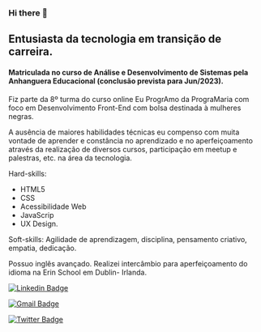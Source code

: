 ### Hi there 👋

## Entusiasta da tecnologia em transição de carreira.

#### Matriculada no curso de Análise e Desenvolvimento de Sistemas pela Anhanguera Educacional (conclusão prevista para Jun/2023). 


Fiz parte da 8º turma do curso online Eu ProgrAmo da PrograMaria com foco em Desenvolvimento Front-End com bolsa destinada à mulheres negras. 

A ausência de maiores habilidades técnicas eu compenso com muita vontade de aprender e constância no aprendizado e no aperfeiçoamento através da realização de diversos cursos, participação em meetup e palestras, etc. na área da tecnologia. 

 Hard-skills: 
- HTML5
- CSS
- Acessibilidade Web
- JavaScrip
- UX Design. 

Soft-skills: Agilidade de aprendizagem, disciplina, pensamento criativo, empatia, dedicação. 

Possuo inglês avançado. Realizei intercâmbio para aperfeiçoamento do idioma na Erin School em Dublin- Irlanda. 


[![Linkedin Badge](https://img.shields.io/badge/-Helen%20Carvalho-0e76a8?style=flat-square&logo=Linkedin&logoColor=white&link=https://www.https://www.linkedin.com/in/helen-de-carva/)](https://www.https://www.linkedin.com/in/helen-de-carva/) 

[![Gmail Badge](https://img.shields.io/badge/-helendecarva@gmail.com-db4a39?style=flat-square&logo=Gmail&logoColor=white&link=mailto:helendecarva@gmail.com)](mailto:helendecarva@gmail.com)

[![Twitter Badge](https://img.shields.io/badge/-@ahelenca-00acee?style=flat-square&labelColor=00acee&logo=twitter&logoColor=white&link=https://twitter.com/ahelenca)](https://twitter.com/ahelenca) 



